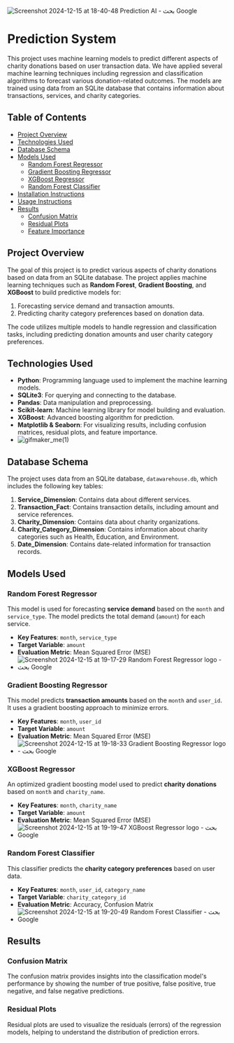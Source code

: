 ![Screenshot 2024-12-15 at 18-40-48 Prediction AI - بحث Google](https://github.com/user-attachments/assets/82321ad6-59c5-491f-aa3b-c883cf2683e7)
# Prediction System

This project uses machine learning models to predict different aspects of charity donations based on user transaction data. We have applied several machine learning techniques including regression and classification algorithms to forecast various donation-related outcomes. The models are trained using data from an SQLite database that contains information about transactions, services, and charity categories.



## Table of Contents
- [Project Overview](#project-overview)
- [Technologies Used](#technologies-used)
- [Database Schema](#database-schema)
- [Models Used](#models-used)
  - [Random Forest Regressor](#random-forest-regressor)
  - [Gradient Boosting Regressor](#gradient-boosting-regressor)
  - [XGBoost Regressor](#xgboost-regressor)
  - [Random Forest Classifier](#random-forest-classifier)
- [Installation Instructions](#installation-instructions)
- [Usage Instructions](#usage-instructions)
- [Results](#results)
  - [Confusion Matrix](#confusion-matrix)
  - [Residual Plots](#residual-plots)
  - [Feature Importance](#feature-importance)


## Project Overview
The goal of this project is to predict various aspects of charity donations based on data from an SQLite database. The project applies machine learning techniques such as **Random Forest**, **Gradient Boosting**, and **XGBoost** to build predictive models for:
1. Forecasting service demand and transaction amounts.
2. Predicting charity category preferences based on donation data.

The code utilizes multiple models to handle regression and classification tasks, including predicting donation amounts and user charity category preferences.

## Technologies Used
- **Python**: Programming language used to implement the machine learning models.
- **SQLite3**: For querying and connecting to the database.
- **Pandas**: Data manipulation and preprocessing.
- **Scikit-learn**: Machine learning library for model building and evaluation.
- **XGBoost**: Advanced boosting algorithm for prediction.
- **Matplotlib & Seaborn**: For visualizing results, including confusion matrices, residual plots, and feature importance.
- ![gifmaker_me(1)](https://github.com/user-attachments/assets/68781ad8-4015-46da-b85f-eefba4d5c053)


## Database Schema
The project uses data from an SQLite database, `datawarehouse.db`, which includes the following key tables:
1. **Service_Dimension**: Contains data about different services.
2. **Transaction_Fact**: Contains transaction details, including amount and service references.
3. **Charity_Dimension**: Contains data about charity organizations.
4. **Charity_Category_Dimension**: Contains information about charity categories such as Health, Education, and Environment.
5. **Date_Dimension**: Contains date-related information for transaction records.

## Models Used

### Random Forest Regressor
This model is used for forecasting **service demand** based on the `month` and `service_type`. The model predicts the total demand (`amount`) for each service.

- **Key Features**: `month`, `service_type`
- **Target Variable**: `amount`
- **Evaluation Metric**: Mean Squared Error (MSE)
- ![Screenshot 2024-12-15 at 19-17-29 Random Forest Regressor logo - بحث Google](https://github.com/user-attachments/assets/ba98e77b-2c58-446b-af1d-1c0b2ba21ebe)

### Gradient Boosting Regressor
This model predicts **transaction amounts** based on the `month` and `user_id`. It uses a gradient boosting approach to minimize errors.

- **Key Features**: `month`, `user_id`
- **Target Variable**: `amount`
- **Evaluation Metric**: Mean Squared Error (MSE)
- ![Screenshot 2024-12-15 at 19-18-33 Gradient Boosting Regressor logo - بحث Google](https://github.com/user-attachments/assets/771fd38e-ffef-4649-b9a2-2d4f0a41a9b9)

### XGBoost Regressor
An optimized gradient boosting model used to predict **charity donations** based on `month` and `charity_name`.

- **Key Features**: `month`, `charity_name`
- **Target Variable**: `amount`
- **Evaluation Metric**: Mean Squared Error (MSE)
- ![Screenshot 2024-12-15 at 19-19-47 XGBoost Regressor logo - بحث Google](https://github.com/user-attachments/assets/c53d3de6-5a7f-4bae-9194-876d8dec133d)


### Random Forest Classifier
This classifier predicts the **charity category preferences** based on user data.

- **Key Features**: `month`, `user_id`, `category_name`
- **Target Variable**: `charity_category_id`
- **Evaluation Metric**: Accuracy, Confusion Matrix
- ![Screenshot 2024-12-15 at 19-20-49 Random Forest Classifier - بحث Google](https://github.com/user-attachments/assets/0abb07ad-f810-48ae-9440-eaa1a66168a8)



## Results

### Confusion Matrix
The confusion matrix provides insights into the classification model's performance by showing the number of true positive, false positive, true negative, and false negative predictions.

### Residual Plots
Residual plots are used to visualize the residuals (errors) of the regression models, helping to understand the distribution of prediction errors.


